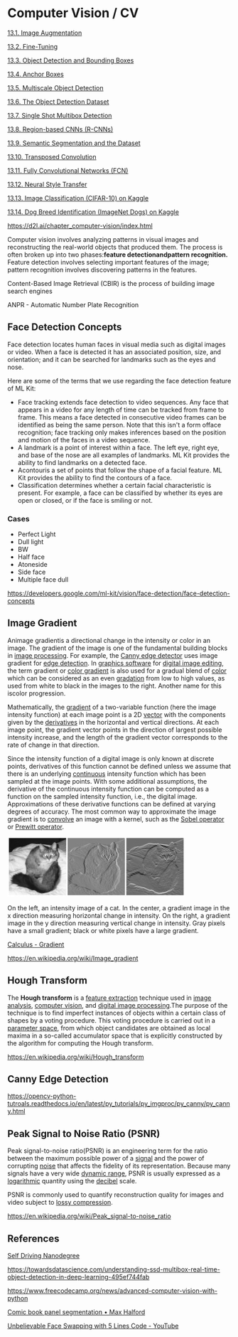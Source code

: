 # Computer Vision / CV

[13.1. Image Augmentation](https://d2l.ai/chapter_computer-vision/image-augmentation.html)

[13.2. Fine-Tuning](https://d2l.ai/chapter_computer-vision/fine-tuning.html)

[13.3. Object Detection and Bounding Boxes](https://d2l.ai/chapter_computer-vision/bounding-box.html)

[13.4. Anchor Boxes](https://d2l.ai/chapter_computer-vision/anchor.html)

[13.5. Multiscale Object Detection](https://d2l.ai/chapter_computer-vision/multiscale-object-detection.html)

[13.6. The Object Detection Dataset](https://d2l.ai/chapter_computer-vision/object-detection-dataset.html)

[13.7. Single Shot Multibox Detection](https://d2l.ai/chapter_computer-vision/ssd.html)

[13.8. Region-based CNNs (R-CNNs)](https://d2l.ai/chapter_computer-vision/rcnn.html)

[13.9. Semantic Segmentation and the Dataset](https://d2l.ai/chapter_computer-vision/semantic-segmentation-and-dataset.html)

[13.10. Transposed Convolution](https://d2l.ai/chapter_computer-vision/transposed-conv.html)

[13.11. Fully Convolutional Networks (FCN)](https://d2l.ai/chapter_computer-vision/fcn.html)

[13.12. Neural Style Transfer](https://d2l.ai/chapter_computer-vision/neural-style.html)

[13.13. Image Classification (CIFAR-10) on Kaggle](https://d2l.ai/chapter_computer-vision/kaggle-cifar10.html)

[13.14. Dog Breed Identification (ImageNet Dogs) on Kaggle](https://d2l.ai/chapter_computer-vision/kaggle-dog.html)

https://d2l.ai/chapter_computer-vision/index.html

Computer vision involves analyzing patterns in visual images and reconstructing the real-world objects that produced them. The process is often broken up into two phases:**feature detectionandpattern recognition.** Feature detection involves selecting important features of the image; pattern recognition involves discovering patterns in the features.

Content-Based Image Retrieval (CBIR) is the process of building image search engines

ANPR - Automatic Number Plate Recognition

## Face Detection Concepts

Face detection locates human faces in visual media such as digital images or video. When a face is detected it has an associated position, size, and orientation; and it can be searched for landmarks such as the eyes and nose.

Here are some of the terms that we use regarding the face detection feature of ML Kit:

- Face tracking extends face detection to video sequences. Any face that appears in a video for any length of time can be tracked from frame to frame. This means a face detected in consecutive video frames can be identified as being the same person. Note that this isn't a form offace recognition; face tracking only makes inferences based on the position and motion of the faces in a video sequence.
- A landmark is a point of interest within a face. The left eye, right eye, and base of the nose are all examples of landmarks. ML Kit provides the ability to find landmarks on a detected face.
- Acontouris a set of points that follow the shape of a facial feature. ML Kit provides the ability to find the contours of a face.
- Classification determines whether a certain facial characteristic is present. For example, a face can be classified by whether its eyes are open or closed, or if the face is smiling or not.

### Cases

- Perfect Light
- Dull light
- BW
- Half face
- Atoneside
- Side face
- Multiple face dull

https://developers.google.com/ml-kit/vision/face-detection/face-detection-concepts

## Image Gradient

Animage gradientis a directional change in the intensity or color in an image. The gradient of the image is one of the fundamental building blocks in [image processing](https://en.wikipedia.org/wiki/Image_processing). For example, the [Canny edge detector](https://en.wikipedia.org/wiki/Canny_edge_detector) uses image gradient for [edge detection](https://en.wikipedia.org/wiki/Edge_detection). In [graphics software](https://en.wikipedia.org/wiki/Graphics_software) for [digital image editing](https://en.wikipedia.org/wiki/Digital_image_editing), the term gradient or [color gradient](https://en.wikipedia.org/wiki/Color_gradient) is also used for a gradual blend of [color](https://en.wikipedia.org/wiki/Color) which can be considered as an even [gradation](https://en.wiktionary.org/wiki/gradation) from low to high values, as used from white to black in the images to the right. Another name for this iscolor progression.

Mathematically, the [gradient](https://en.wikipedia.org/wiki/Gradient) of a two-variable function (here the image intensity function) at each image point is a 2D [vector](https://en.wikipedia.org/wiki/Vector_(geometric)) with the components given by the [derivatives](https://en.wikipedia.org/wiki/Derivative) in the horizontal and vertical directions. At each image point, the gradient vector points in the direction of largest possible intensity increase, and the length of the gradient vector corresponds to the rate of change in that direction.

Since the intensity function of a digital image is only known at discrete points, derivatives of this function cannot be defined unless we assume that there is an underlying [continuous](https://en.wikipedia.org/wiki/Continuous_function) intensity function which has been sampled at the image points. With some additional assumptions, the derivative of the continuous intensity function can be computed as a function on the sampled intensity function, i.e., the digital image. Approximations of these derivative functions can be defined at varying degrees of accuracy. The most common way to approximate the image gradient is to [convolve](https://en.wikipedia.org/wiki/Convolution) an image with a kernel, such as the [Sobel operator](https://en.wikipedia.org/wiki/Sobel_operator) or [Prewitt operator](https://en.wikipedia.org/wiki/Prewitt_operator).

![image](../../media/Computer-Vision-CV-image1.jpg)

On the left, an intensity image of a cat. In the center, a gradient image in the x direction measuring horizontal change in intensity. On the right, a gradient image in the y direction measuring vertical change in intensity. Gray pixels have a small gradient; black or white pixels have a large gradient.

[Calculus - Gradient](mathematics/calculus/gradient.md)

https://en.wikipedia.org/wiki/Image_gradient

## Hough Transform

The **Hough transform** is a [feature extraction](https://en.wikipedia.org/wiki/Feature_extraction) technique used in [image analysis](https://en.wikipedia.org/wiki/Image_analysis), [computer vision](https://en.wikipedia.org/wiki/Computer_vision), and [digital image processing](https://en.wikipedia.org/wiki/Digital_image_processing).The purpose of the technique is to find imperfect instances of objects within a certain class of shapes by a voting procedure. This voting procedure is carried out in a [parameter space](https://en.wikipedia.org/wiki/Parameter_space), from which object candidates are obtained as local maxima in a so-called accumulator space that is explicitly constructed by the algorithm for computing the Hough transform.

https://en.wikipedia.org/wiki/Hough_transform

## Canny Edge Detection

https://opencv-python-tutroals.readthedocs.io/en/latest/py_tutorials/py_imgproc/py_canny/py_canny.html

## Peak Signal to Noise Ratio (PSNR)

Peak signal-to-noise ratio(PSNR) is an engineering term for the ratio between the maximum possible power of a [signal](https://en.wikipedia.org/wiki/Signal_(information_theory)) and the power of corrupting [noise](https://en.wikipedia.org/wiki/Noise) that affects the fidelity of its representation. Because many signals have a very wide [dynamic range](https://en.wikipedia.org/wiki/Dynamic_range), PSNR is usually expressed as a [logarithmic](https://en.wikipedia.org/wiki/Logarithm) quantity using the [decibel](https://en.wikipedia.org/wiki/Decibel) scale.

PSNR is commonly used to quantify reconstruction quality for images and video subject to [lossy compression](https://en.wikipedia.org/wiki/Lossy_compression).

https://en.wikipedia.org/wiki/Peak_signal-to-noise_ratio

## References

[Self Driving Nanodegree](courses/self-driving-nanodegree.md)

https://towardsdatascience.com/understanding-ssd-multibox-real-time-object-detection-in-deep-learning-495ef744fab

https://www.freecodecamp.org/news/advanced-computer-vision-with-python

[Comic book panel segmentation • Max Halford](https://maxhalford.github.io/blog/comic-book-panel-segmentation/)

[Unbelievable Face Swapping with 5 Lines Code - YouTube](https://www.youtube.com/watch?v=a8vFMaH2aDw)
